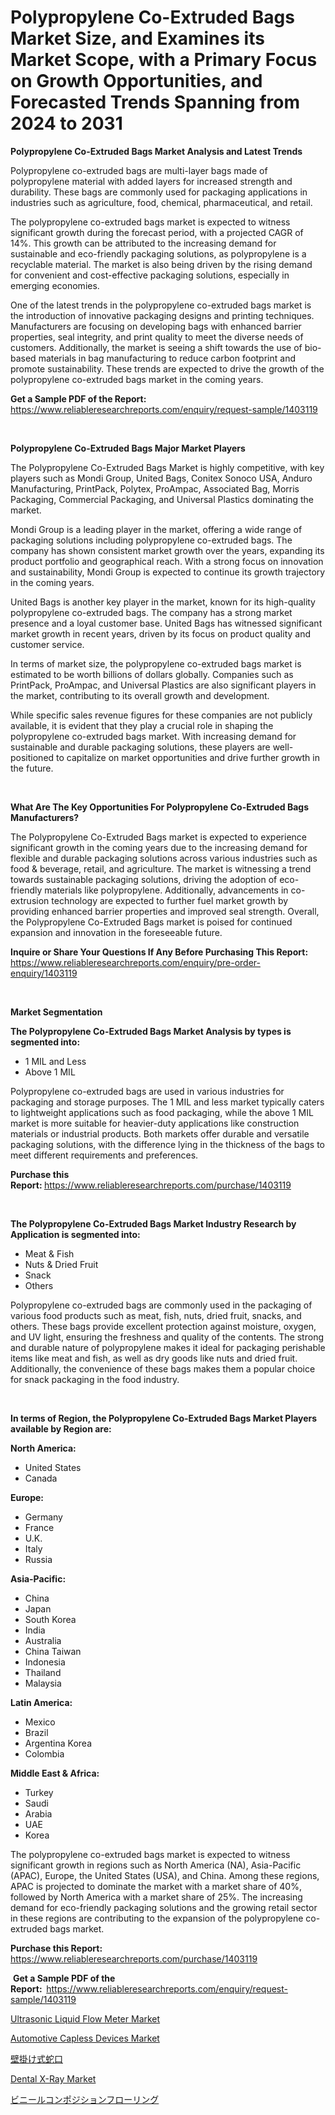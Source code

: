 <p><h1>Polypropylene Co-Extruded Bags Market Size, and Examines its Market Scope, with a Primary Focus on Growth Opportunities, and Forecasted Trends Spanning from 2024 to 2031</h1></p><p><strong>Polypropylene Co-Extruded Bags Market Analysis and Latest Trends</strong></p>
<p><p>Polypropylene co-extruded bags are multi-layer bags made of polypropylene material with added layers for increased strength and durability. These bags are commonly used for packaging applications in industries such as agriculture, food, chemical, pharmaceutical, and retail.</p><p>The polypropylene co-extruded bags market is expected to witness significant growth during the forecast period, with a projected CAGR of 14%. This growth can be attributed to the increasing demand for sustainable and eco-friendly packaging solutions, as polypropylene is a recyclable material. The market is also being driven by the rising demand for convenient and cost-effective packaging solutions, especially in emerging economies.</p><p>One of the latest trends in the polypropylene co-extruded bags market is the introduction of innovative packaging designs and printing techniques. Manufacturers are focusing on developing bags with enhanced barrier properties, seal integrity, and print quality to meet the diverse needs of customers. Additionally, the market is seeing a shift towards the use of bio-based materials in bag manufacturing to reduce carbon footprint and promote sustainability. These trends are expected to drive the growth of the polypropylene co-extruded bags market in the coming years.</p></p>
<p><strong>Get a Sample PDF of the Report:&nbsp;</strong> <a href="https://www.reliableresearchreports.com/enquiry/request-sample/1403119">https://www.reliableresearchreports.com/enquiry/request-sample/1403119</a></p>
<p>&nbsp;</p>
<p><strong>Polypropylene Co-Extruded Bags Major Market Players</strong></p>
<p><p>The Polypropylene Co-Extruded Bags Market is highly competitive, with key players such as Mondi Group, United Bags, Conitex Sonoco USA, Anduro Manufacturing, PrintPack, Polytex, ProAmpac, Associated Bag, Morris Packaging, Commercial Packaging, and Universal Plastics dominating the market. </p><p>Mondi Group is a leading player in the market, offering a wide range of packaging solutions including polypropylene co-extruded bags. The company has shown consistent market growth over the years, expanding its product portfolio and geographical reach. With a strong focus on innovation and sustainability, Mondi Group is expected to continue its growth trajectory in the coming years.</p><p>United Bags is another key player in the market, known for its high-quality polypropylene co-extruded bags. The company has a strong market presence and a loyal customer base. United Bags has witnessed significant market growth in recent years, driven by its focus on product quality and customer service.</p><p>In terms of market size, the polypropylene co-extruded bags market is estimated to be worth billions of dollars globally. Companies such as PrintPack, ProAmpac, and Universal Plastics are also significant players in the market, contributing to its overall growth and development.</p><p>While specific sales revenue figures for these companies are not publicly available, it is evident that they play a crucial role in shaping the polypropylene co-extruded bags market. With increasing demand for sustainable and durable packaging solutions, these players are well-positioned to capitalize on market opportunities and drive further growth in the future.</p></p>
<p>&nbsp;</p>
<p><strong>What Are The Key Opportunities For Polypropylene Co-Extruded Bags Manufacturers?</strong></p>
<p><p>The Polypropylene Co-Extruded Bags market is expected to experience significant growth in the coming years due to the increasing demand for flexible and durable packaging solutions across various industries such as food & beverage, retail, and agriculture. The market is witnessing a trend towards sustainable packaging solutions, driving the adoption of eco-friendly materials like polypropylene. Additionally, advancements in co-extrusion technology are expected to further fuel market growth by providing enhanced barrier properties and improved seal strength. Overall, the Polypropylene Co-Extruded Bags market is poised for continued expansion and innovation in the foreseeable future.</p></p>
<p><strong>Inquire or Share Your Questions If Any Before Purchasing This Report:</strong> <a href="https://www.reliableresearchreports.com/enquiry/pre-order-enquiry/1403119">https://www.reliableresearchreports.com/enquiry/pre-order-enquiry/1403119</a></p>
<p>&nbsp;</p>
<p><strong>Market Segmentation</strong></p>
<p><strong>The Polypropylene Co-Extruded Bags Market Analysis by types is segmented into:</strong></p>
<p><ul><li>1 MIL and Less</li><li>Above 1 MIL</li></ul></p>
<p><p>Polypropylene co-extruded bags are used in various industries for packaging and storage purposes. The 1 MIL and less market typically caters to lightweight applications such as food packaging, while the above 1 MIL market is more suitable for heavier-duty applications like construction materials or industrial products. Both markets offer durable and versatile packaging solutions, with the difference lying in the thickness of the bags to meet different requirements and preferences.</p></p>
<p><strong>Purchase this Report:&nbsp;</strong><a href="https://www.reliableresearchreports.com/purchase/1403119">https://www.reliableresearchreports.com/purchase/1403119</a></p>
<p>&nbsp;</p>
<p><strong>The Polypropylene Co-Extruded Bags Market Industry Research by Application is segmented into:</strong></p>
<p><ul><li>Meat & Fish</li><li>Nuts & Dried Fruit</li><li>Snack</li><li>Others</li></ul></p>
<p><p>Polypropylene co-extruded bags are commonly used in the packaging of various food products such as meat, fish, nuts, dried fruit, snacks, and others. These bags provide excellent protection against moisture, oxygen, and UV light, ensuring the freshness and quality of the contents. The strong and durable nature of polypropylene makes it ideal for packaging perishable items like meat and fish, as well as dry goods like nuts and dried fruit. Additionally, the convenience of these bags makes them a popular choice for snack packaging in the food industry.</p></p>
<p>&nbsp;</p>
<p><strong>In terms of Region, the Polypropylene Co-Extruded Bags Market Players available by Region are:</strong></p>
<p>
    <p> <strong> North America: </strong>
        <ul>
            <li>United States</li>
            <li>Canada</li>
        </ul>
        </p> 
    <p> <strong> Europe: </strong>
        <ul>
            <li>Germany</li>
            <li>France</li>
            <li>U.K.</li>
            <li>Italy</li>
            <li>Russia</li>
        </ul>
        </p> 
    <p> <strong> Asia-Pacific: </strong>
        <ul>
            <li>China</li>
            <li>Japan</li>
            <li>South Korea</li>
            <li>India</li>
            <li>Australia</li>
            <li>China Taiwan</li>
            <li>Indonesia</li>
            <li>Thailand</li>
            <li>Malaysia</li>
        </ul>
        </p> 
    <p> <strong> Latin America: </strong>
        <ul>
            <li>Mexico</li>
            <li>Brazil</li>
            <li>Argentina Korea</li>
            <li>Colombia</li>
        </ul>
        </p> 
    <p> <strong> Middle East & Africa: </strong>
        <ul>
            <li>Turkey</li>
            <li>Saudi</li>
            <li>Arabia</li>
            <li>UAE</li>
            <li>Korea</li>
        </ul>
    </p>
    </p>
<p><p>The polypropylene co-extruded bags market is expected to witness significant growth in regions such as North America (NA), Asia-Pacific (APAC), Europe, the United States (USA), and China. Among these regions, APAC is projected to dominate the market with a market share of 40%, followed by North America with a market share of 25%. The increasing demand for eco-friendly packaging solutions and the growing retail sector in these regions are contributing to the expansion of the polypropylene co-extruded bags market.</p></p>
<p><strong>Purchase this Report: </strong><a href="https://www.reliableresearchreports.com/purchase/1403119">https://www.reliableresearchreports.com/purchase/1403119</a></p>
<p>&nbsp;<strong>Get a Sample PDF of the Report:&nbsp;&nbsp;</strong><a href="https://www.reliableresearchreports.com/enquiry/request-sample/1403119">https://www.reliableresearchreports.com/enquiry/request-sample/1403119</a></p>
<p><strong></strong></p>
<p><p><a href="https://github.com/brentleyjimmiealvaradoz4l1rea/Market-Research-Report-List-1/blob/main/ultrasonic-liquid-flow-meter-market.md">Ultrasonic Liquid Flow Meter Market</a></p><p><a href="https://pretty-mail-caf.notion.site/Automotive-Capless-Devices-Market-Size-and-Growth-Market-Segmentation-Regional-and-Country-Breakdo-6b4ed3e5c38a4905a241332c9b3b968a">Automotive Capless Devices Market</a></p><p><a href="https://medium.com/@royalmiller09/%E5%A3%81%E6%8E%9B%E3%81%91%E8%9B%87%E5%8F%A3%E5%B8%82%E5%A0%B4%E3%81%AE%E3%83%A1%E3%83%88%E3%83%AA%E3%82%AF%E3%82%B9%E3%82%92%E8%A7%A3%E8%AA%AD%E3%81%99%E3%82%8B-%E5%B8%82%E5%A0%B4%E3%82%B7%E3%82%A7%E3%82%A2-%E3%83%88%E3%83%AC%E3%83%B3%E3%83%89-%E6%88%90%E9%95%B7%E3%83%91%E3%82%BF%E3%83%BC%E3%83%B3-8e1edb645c88">壁掛け式蛇口</a></p><p><a href="https://angry-finch-aaf.notion.site/Dental-X-Ray-Market-Research-Report-Forecasted-for-Period-from-2024-2031-by-Market-Type-Market-A-250c0a0829634c05887cbc46c477b46e">Dental X-Ray Market</a></p><p><a href="https://medium.com/@royalmiller09/%E3%83%93%E3%83%8B%E3%83%BC%E3%83%AB%E6%A7%8B%E6%88%90%E5%BA%8A%E6%9D%90%E5%B8%82%E5%A0%B4-%E7%AB%B6%E5%90%88%E5%88%86%E6%9E%90-%E5%B8%82%E5%A0%B4%E5%8B%95%E5%90%91%E3%81%8A%E3%82%88%E3%81%B32031%E5%B9%B4%E3%81%BE%E3%81%A7%E3%81%AE%E4%BA%88%E6%B8%AC-2e6f4a6f6127">ビニールコンポジションフローリング</a></p></p>